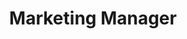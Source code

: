 ---
name: Phillip McKee
id: phillip-mckee
numberId: 8
title: Marketing Manager
bio: Beer, Board Games, and Biz Dev; Phil does that and everything in-between.
areas:
contact: { email: phillip, linkedin: http://www.linkedin.com/in/pmmckee }
---